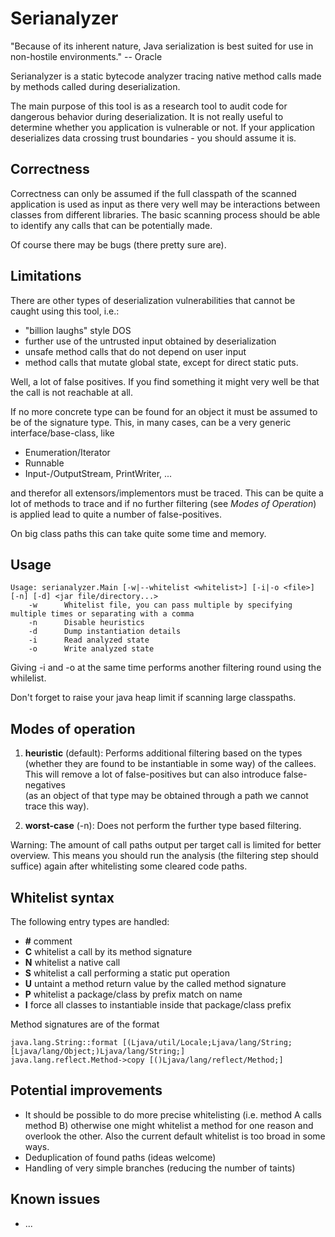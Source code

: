 # Serianalyzer

"Because of its inherent nature, Java serialization is best suited for use in non-hostile environments." -- Oracle

Serianalyzer is a static bytecode analyzer tracing native method calls made by methods called during deserialization.

The main purpose of this tool is as a research tool to audit code for dangerous behavior during deserialization.
It is not really useful to determine whether you application is vulnerable or not. 
If your application deserializes data crossing trust boundaries - you should assume it is. 

## Correctness

Correctness can only be assumed if the full classpath of the scanned application is used as input 
as there very well may be interactions between classes from different libraries. 
The basic scanning process should be able to identify any calls that can be potentially made.
 
Of course there may be bugs (there pretty sure are).

## Limitations

There are other types of deserialization vulnerabilities that cannot be caught using this tool, i.e.:

* "billion laughs" style DOS
* further use of the untrusted input obtained by deserialization
* unsafe method calls that do not depend on user input
* method calls that mutate global state, except for direct static puts.

Well, a lot of false positives. If you find something it might very well be that the call is not reachable
at all.

If no more concrete type can be found for an object it must be assumed to be of the signature type. 
This, in many cases, can be a very generic interface/base-class, like

* Enumeration/Iterator
* Runnable
* Input-/OutputStream, PrintWriter, ...

and therefor all extensors/implementors must be traced. This can be quite a lot of methods to trace
and if no further filtering (see *Modes of Operation*) is applied lead to quite a number of false-positives.

On big class paths this can take quite some time and memory.

## Usage

```
Usage: serianalyzer.Main [-w|--whitelist <whitelist>] [-i|-o <file>] [-n] [-d] <jar file/directory...>
    -w      Whitelist file, you can pass multiple by specifying multiple times or separating with a comma
    -n      Disable heuristics
    -d      Dump instantiation details
    -i      Read analyzed state
    -o      Write analyzed state
```

Giving -i and -o at the same time performs another filtering round using the whilelist.

Don't forget to raise your java heap limit if scanning large classpaths. 

## Modes of operation

1. **heuristic** (default):
   Performs additional filtering based on the types (whether they are found to be instantiable in some way) 
   of the callees.  This will remove a lot of false-positives but can also introduce false-negatives  
   (as an object of that type may be obtained through a path we cannot trace this way).
   
2. **worst-case** (-n):
   Does not perform the further type based filtering. 

Warning: The amount of call paths output per target call is limited for better overview. 
This means you should run the analysis (the filtering step should suffice) again after 
whitelisting some cleared code paths.    

## Whitelist syntax

The following entry types are handled:

* **#** comment
* **C** whitelist a call by its method signature
* **N** whitelist a native call
* **S** whitelist a call performing a static put operation
* **U** untaint a method return value by the called method signature
* **P** whitelist a package/class by prefix match on name
* **I** force all classes to instantiable inside that package/class prefix  

Method signatures are of the format
```
java.lang.String::format [(Ljava/util/Locale;Ljava/lang/String;[Ljava/lang/Object;)Ljava/lang/String;]
java.lang.reflect.Method->copy [()Ljava/lang/reflect/Method;]
```
   
## Potential improvements

* It should be possible to do more precise whitelisting (i.e. method A calls method B)
  otherwise one might whitelist a method for one reason and overlook the other.
  Also the current default whitelist is too broad in some ways.
* Deduplication of found paths (ideas welcome)
* Handling of very simple branches (reducing the number of taints)

## Known issues
* ...
